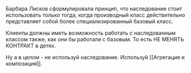 Барбара Лисков сформулировала принцип, что наследование стоит использовать только тогда, когда производный класс действительно представляет собой более специализированный базовый класс.

Клиенты должны иметь возможность работать с наследованным классом также, как они бы работали с базовым. То есть НЕ МЕНЯТЬ КОНТРАКТ в детях.

Ну а в целом - не используй наследование. Используй [[Агрегация и композиция]].
